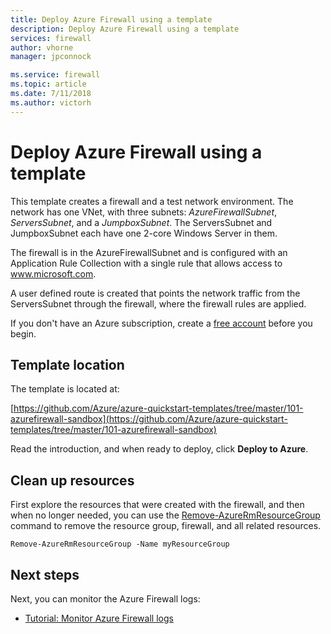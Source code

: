 ```yaml
---
title: Deploy Azure Firewall using a template
description: Deploy Azure Firewall using a template
services: firewall
author: vhorne
manager: jpconnock

ms.service: firewall
ms.topic: article
ms.date: 7/11/2018
ms.author: victorh
---
```


# Deploy Azure Firewall using a template

This template creates a firewall and a test network environment. The network has one VNet, with three subnets: *AzureFirewallSubnet*, *ServersSubnet*, and a *JumpboxSubnet*. The ServersSubnet and JumpboxSubnet each have one 2-core Windows Server in them.

The firewall is in the AzureFirewallSubnet and is configured with an Application Rule Collection with a single rule that allows access to www.microsoft.com.

A user defined route is created that points the network traffic from the ServersSubnet through the firewall, where the firewall rules are applied.

If you don't have an Azure subscription, create a [free account](https://azure.microsoft.com/free/?WT.mc_id=A261C142F) before you begin.

## Template location

The template is located at:

[https://github.com/Azure/azure-quickstart-templates/tree/master/101-azurefirewall-sandbox](https://github.com/Azure/azure-quickstart-templates/tree/master/101-azurefirewall-sandbox)

Read the introduction, and when ready to deploy, click **Deploy to Azure**.

## Clean up resources

First explore the resources that were created with the firewall, and then when no longer needed, you can use the [Remove-AzureRmResourceGroup](/powershell/module/azurerm.resources/remove-azurermresourcegroup) command to remove the resource group, firewall, and all related resources.

```azurepowershell-interactive
Remove-AzureRmResourceGroup -Name myResourceGroup
```
## Next steps

Next, you can monitor the Azure Firewall logs:

- [Tutorial: Monitor Azure Firewall logs](./tutorial-diagnostics.md)

